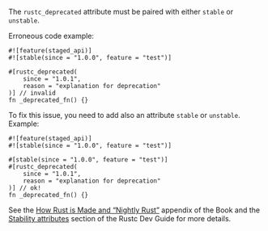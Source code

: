The `rustc_deprecated` attribute must be paired with either `stable` or
`unstable`.

Erroneous code example:

```compile_fail,E0549
#![feature(staged_api)]
#![stable(since = "1.0.0", feature = "test")]

#[rustc_deprecated(
    since = "1.0.1",
    reason = "explanation for deprecation"
)] // invalid
fn _deprecated_fn() {}
```

To fix this issue, you need to add also an attribute `stable` or `unstable`.
Example:

```
#![feature(staged_api)]
#![stable(since = "1.0.0", feature = "test")]

#[stable(since = "1.0.0", feature = "test")]
#[rustc_deprecated(
    since = "1.0.1",
    reason = "explanation for deprecation"
)] // ok!
fn _deprecated_fn() {}
```

See the [How Rust is Made and “Nightly Rust”][how-rust-made-nightly] appendix
of the Book and the [Stability attributes][stability-attributes] section of the
Rustc Dev Guide for more details.

[how-rust-made-nightly]: https://doc.rust-lang.org/book/appendix-07-nightly-rust.html
[stability-attributes]: https://rustc-dev-guide.rust-lang.org/stability.html
